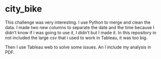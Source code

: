 # city_bike
This challenge was very interesting.  I use Python to merge and clean the data. I made two new columns to separate the date and the time because I didn't know if i was going to use it, I didn't but I made it. In this repository in not included the large csv that i used to work in Tableau, it was too big.

Then I use Tableau web to solve some issues. An I include my analysis in PDF. 
